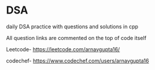 # DSA

daily DSA practice with questions and solutions in cpp

All question links are commented on the top of code itself

Leetcode-  https://leetcode.com/arnavgupta16/

codechef-  https://www.codechef.com/users/arnavgupta16
